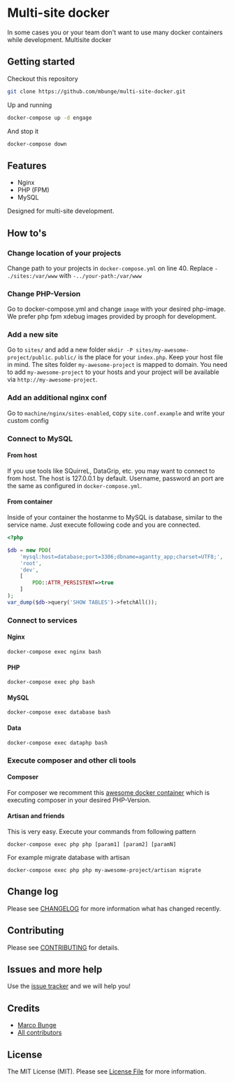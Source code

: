 # Multi-site docker

In some cases you or your team don't want to use many docker containers while development. Multisite docker

## Getting started

Checkout this repository

```bash
git clone https://github.com/mbunge/multi-site-docker.git
``` 

Up and running

```bash
docker-compose up -d engage
```

And stop it

```bash
docker-compose down
```

## Features

- Nginx
- PHP (FPM)
- MySQL

Designed for multi-site development. 

## How to's

### Change location of your projects

Change path to your projects in `docker-compose.yml` on line 40. Replace `- ./sites:/var/www` with `-../your-path:/var/www` 

### Change PHP-Version

Go to docker-compose.yml and change `image` with your desired php-image. We prefer php fpm xdebug images provided by 
prooph for development.
 
### Add a new site

Go to `sites/` and add a new folder `mkdir -P sites/my-awesome-project/public`. `public/` is the place for your 
`index.php`. Keep your host file in mind. The sites folder `my-awesome-project` is mapped to domain. You need to add 
`my-awesome-project` to your hosts and your project will be available via `http://my-awesome-project`.

### Add an additional nginx conf

Go to `machine/nginx/sites-enabled`, copy `site.conf.example` and write your custom config

### Connect to MySQL

#### From host

If you use tools like SQuirreL, DataGrip, etc. you may want to connect to from host. The host is 127.0.0.1 by default. 
Username, password an port are the same as configured in `docker-compose.yml`.
  
#### From container

Inside of your container the hostanme to MySQL is database, similar to the service name. Just execute following code 
and you are connected.

```php
<?php

$db = new PDO(
    'mysql:host=database;port=3306;dbname=agantty_app;charset=UTF8;',
    'root',
    'dev', 
    [
        PDO::ATTR_PERSISTENT=>true
    ]
);
var_dump($db->query('SHOW TABLES')->fetchAll());

```

### Connect to services

#### Nginx

`docker-compose exec nginx bash`

#### PHP

`docker-compose exec php bash`

#### MySQL

`docker-compose exec database bash`

#### Data

`docker-compose exec dataphp bash`

### Execute composer and other cli tools

#### Composer

For composer we recomment this [awesome docker container](https://hub.docker.com/r/prooph/composer/) which is executing composer in your desired PHP-Version.

#### Artisan and friends

This is very easy. Execute your commands from following pattern

```
docker-compose exec php php [param1] [param2] [paramN]
```

For example migrate database with artisan 

```
docker-compose exec php php my-awesome-project/artisan migrate
```

## Change log

Please see [CHANGELOG](CHANGELOG.md) for more information what has changed recently.

## Contributing

Please see [CONTRIBUTING](CONTRIBUTING.md) for details.

## Issues and more help

Use the [issue tracker](https://github.com/mbunge/multi-site-docker/issues) and we will help you!

## Credits

- [Marco Bunge](https://github.com/mbunge)
- [All contributors](https://github.com/mbunge/multi-site-docker/graphs/contributors)

## License

The MIT License (MIT). Please see [License File](LICENSE.md) for more information.
